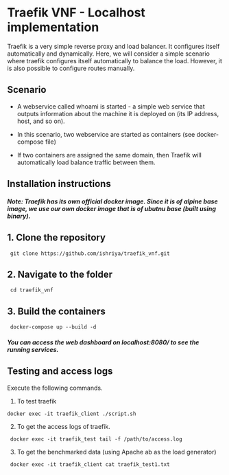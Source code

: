 # Traefik VNF - Localhost implementation

Traefik is a very simple reverse proxy and load balancer. It configures itself automatically and dynamically. 
Here, we will consider a simple scenario where traefik configures itself automatically to balance the load. However, it is also possible to configure routes manually.

## Scenario

-  A webservice called whoami is started - a simple web service that outputs information about the machine it is deployed on (its IP address, host, and so on).

- In this scenario, two webservice are started as containers (see docker-compose file)

- If two containers are assigned the same domain, then Traefik will automatically load balance traffic between them.

## Installation instructions

##### Note: Traefik has its own official docker image. Since it is of alpine base image, we use our own docker image that is of ubutnu base (built using binary).

## 1. Clone the repository

` git clone https://github.com/ishriya/traefik_vnf.git`

## 2. Navigate to the folder

` cd traefik_vnf`

## 3. Build the containers 

` docker-compose up --build -d`
 
##### You can access the web dashboard on localhost:8080/ to see the running services.

## Testing and access logs

Execute the following commands.

1. To test traefik

`docker exec -it traefik_client ./script.sh`

2. To get the access logs of traefik.

` docker exec -it traefik_test tail -f /path/to/access.log`

3. To get the benchmarked data (using Apache ab as the load generator) 

` docker exec -it traefik_client cat traefik_test1.txt`     
